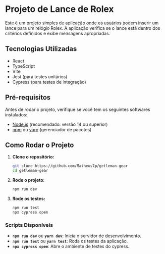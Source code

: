 # Projeto de Lance de Rolex

Este é um projeto simples de aplicação onde os usuários podem inserir um lance para um relógio Rolex. A aplicação verifica se o lance está dentro dos critérios definidos e exibe mensagens apropriadas.

## Tecnologias Utilizadas

- React
- TypeScript
- Vite
- Jest (para testes unitários)
- Cypress (para testes de integração)

## Pré-requisitos

Antes de rodar o projeto, verifique se você tem os seguintes softwares instalados:

- [Node.js](https://nodejs.org/) (recomendado: versão 14 ou superior)
- [npm](https://www.npmjs.com/) ou [yarn](https://yarnpkg.com/) (gerenciador de pacotes)

## Como Rodar o Projeto

1. **Clone o repositório:**

   ```bash
   git clone https://github.com/Matheus7p/getleman-gear
   cd getleman-gear


2. **Rode o projeto:**

   ```bash
   npm run dev

2. **Rode os testes:**

   ```bash
   npm run test
   npx cypress open


### Scripts Disponíveis

- **`npm run dev`** ou **`yarn dev`**: Inicia o servidor de desenvolvimento.
- **`npm run test`** ou **`yarn test`**: Roda os testes da aplicação.
- **`npx cypress open`**: Abre o ambiente de testes do cypress.
